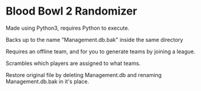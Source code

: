 # Blood Bowl 2 Randomizer

Made using Python3, requires Python to execute.

Backs up to the name "Management.db.bak" inside the same directory

Requires an offline team, and for you to generate teams by joining a league.

Scrambles which players are assigned to what teams.

Restore original file by deleting Management.db and renaming Management.db.bak in it's place.
